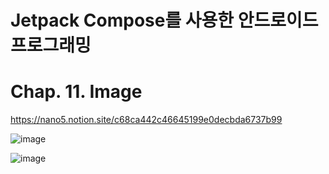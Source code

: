 # Jetpack Compose를 사용한 안드로이드 프로그래밍

# Chap. 11. Image

https://nano5.notion.site/c68ca442c46645199e0decbda6737b99

![image](https://github.com/devbwoh/Jet11Image/assets/77666026/304d8467-c9f0-45d2-aee1-0cc9599f7a2d)

![image](https://github.com/devbwoh/Jet11Image/assets/77666026/180c4954-6c66-4a34-a77e-d83d905f1b38)
